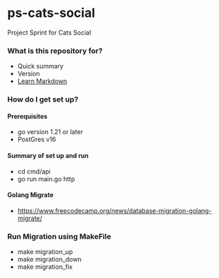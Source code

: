 # ps-cats-social
Project Sprint for Cats Social


### What is this repository for? ###

* Quick summary
* Version
* [Learn Markdown](https://bitbucket.org/tutorials/markdowndemo)

### How do I get set up? ###

#### Prerequisites
- go version 1.21 or later
- PostGres v16

#### Summary of set up and run
- cd cmd/api
- go run main.go http

#### Golang Migrate
- https://www.freecodecamp.org/news/database-migration-golang-migrate/

### Run Migration using MakeFile

- make migration_up
- make migration_down
- make migration_fix